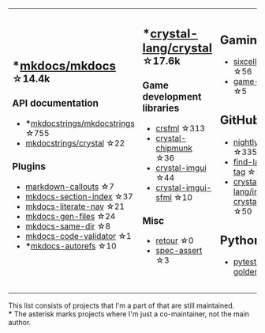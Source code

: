 <table><tr><td>

## **\***[mkdocs/mkdocs](https://github.com/mkdocs/mkdocs) <sup>☆14.4k</sup>

### API documentation

* **\***[mkdocstrings/mkdocstrings](https://github.com/mkdocstrings/mkdocstrings) ☆755
* [mkdocstrings/crystal](https://github.com/mkdocstrings/crystal) ☆22

### Plugins

* [markdown-callouts](https://github.com/oprypin/markdown-callouts) ☆7
* [mkdocs-section-index](https://github.com/oprypin/mkdocs-section-index) ☆37
* [mkdocs-literate-nav](https://github.com/oprypin/mkdocs-literate-nav) ☆21
* [mkdocs-gen-files](https://github.com/oprypin/mkdocs-gen-files) ☆24
* [mkdocs-same-dir](https://github.com/oprypin/mkdocs-same-dir) ☆8
* [mkdocs-code-validator](https://github.com/oprypin/mkdocs-code-validator) ☆1
* **\***[mkdocs-autorefs](https://github.com/mkdocstrings/autorefs) ☆10

</td><td>

## **\***[crystal-lang/crystal](https://github.com/crystal-lang/crystal) <sup>☆17.6k</sup>

### Game development libraries

* [crsfml](https://github.com/oprypin/crsfml) ☆313
* [crystal-chipmunk](https://github.com/oprypin/crystal-chipmunk) ☆36
* [crystal-imgui](https://github.com/oprypin/crystal-imgui) ☆44
* [crystal-imgui-sfml](https://github.com/oprypin/crystal-imgui-sfml) ☆10

### Misc

* [retour](https://github.com/oprypin/retour) ☆0
* [spec-assert](https://github.com/oprypin/spec-assert) ☆3
  
&nbsp;

</td><td>

## Gaming

* [sixcells](https://github.com/oprypin/sixcells) ☆56
* [game-bots](https://github.com/oprypin/game-bots) ☆5

## GitHub

* [nightly.link](https://github.com/oprypin/nightly.link) ☆335
* [find-latest-tag](https://github.com/oprypin/find-latest-tag) ☆19
* [crystal-lang/install-crystal](https://github.com/crystal-lang/install-crystal) ☆50

## Python

* [pytest-golden](https://github.com/oprypin/pytest-golden) ☆5

</tr></table>

This list consists of projects that I'm a part of that are still maintained.  
**\*** The asterisk marks projects where I'm just a co-maintainer, not the main author.
